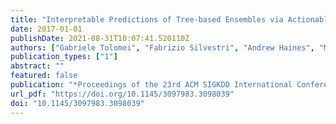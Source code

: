 ```yaml
---
title: "Interpretable Predictions of Tree-based Ensembles via Actionable Feature Tweaking"
date: 2017-01-01
publishDate: 2021-08-31T10:07:41.520110Z
authors: ["Gabriele Tolomei", "Fabrizio Silvestri", "Andrew Haines", "Mounia Lalmas"]
publication_types: ["1"]
abstract: ""
featured: false
publication: "*Proceedings of the 23rd ACM SIGKDD International Conference on Knowledge Discovery and Data Mining, Halifax, NS, Canada, August 13 - 17, 2017*"
url_pdf: "https://doi.org/10.1145/3097983.3098039"
doi: "10.1145/3097983.3098039"
---
```


